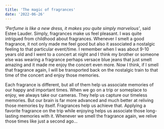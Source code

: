 ```yaml
---
title: 'The magic of fragrances'
date: '2022-06-26'
---
```


_'Perfume is like a new dress, it makes you quite simply marvelous'_, said Estee Lauder. Simply, fragrances make us feel pleasant. I was quite intrigued from childhood about fragrances.
Whenever I smelt a good fragrance, it not only made me feel good but also it associated a nostalgic feeling to that particular event/time. I remember when I was about 9-10 years old and I went to a concert at night and I think my brother or someone else was wearing a fragrance perhaps versace blue jeans that just smelt amazing and it made me enjoy the concert even more.
Now I think, if I smell that fragrance again, I will be transported back on the nostalgic train to that time of the concert and enjoy those memories.

Each fragrance is different, but all of them help us associate memories of our happy and important times. When we go on a trip or someplace to enjoy, we always take our cameras. They help us capture our timeless memories. But our brain is far more advanced and much better at reliving those memories by itself. Fragrances help us achieve that. Applying a favorite fragrance on the trip while enjoying helps us associate those long-lasting memories with it. Whenever we smell the fragrance again, we relive those times like just a second ago...
